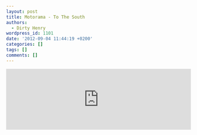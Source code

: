```yaml
---
layout: post
title: Motorama - To The South
authors:
  - Dirty Henry
wordpress_id: 1101
date: '2012-09-04 11:44:19 +0200'
categories: []
tags: []
comments: []
---
```

<iframe width="100%" height="166" scrolling="no" frameborder="no" src="http://w.soundcloud.com/player/?url=http%3A%2F%2Fapi.soundcloud.com%2Ftracks%2F58228144&show_artwork=true"></iframe>
